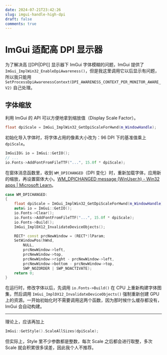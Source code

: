 ```yaml
---
date: 2024-07-21T23:42:26
slug: imgui-handle-high-dpi
draft: false
comments: true
---
```


# ImGui 适配高 DPI 显示器

为了解决高 [[DPI|DPI]] 显示器下 ImGui 字体模糊的问题，ImGui 提供了 `ImGui_ImplWin32_EnableDpiAwareness()`，但是我这里调用它以后显示有问题，所以我只能用 `SetProcessDpiAwarenessContext(DPI_AWARENESS_CONTEXT_PER_MONITOR_AWARE_V2)` 自己处理。

<!-- more -->

## 字体缩放

利用 ImGui 的 API 可以方便地拿到缩放值（Display Scale Factor）。

``` cpp
float dpiScale = ImGui_ImplWin32_GetDpiScaleForHwnd(m_WindowHandle);
```

初始化导入字体时，将字体占用的像素大小改为：96 DPI 下的基准值乘上 `dpiScale`。

``` cpp
ImGuiIO& io = ImGui::GetIO();
// ...
io.Fonts->AddFontFromFileTTF("...", 15.0f * dpiScale);
```

在窗体消息函数里，收到 `WM_DPICHANGED`（DPI 变化）时，重新加载字体，应用新的缩放，再设置窗体大小。[WM_DPICHANGED message (WinUser.h) - Win32 apps | Microsoft Learn](https://learn.microsoft.com/en-us/windows/win32/hidpi/wm-dpichanged)。

``` cpp
case WM_DPICHANGED:
{
    float dpiScale = ImGui_ImplWin32_GetDpiScaleForHwnd(m_WindowHandle);
    auto& io = ImGui::GetIO();
    io.Fonts->Clear();
    io.Fonts->AddFontFromFileTTF("...", 15.0f * dpiScale);
    io.Fonts->Build();
    ImGui_ImplDX12_InvalidateDeviceObjects();

    RECT* const prcNewWindow = (RECT*)lParam;
    SetWindowPos(hWnd,
        NULL,
        prcNewWindow->left,
        prcNewWindow->top,
        prcNewWindow->right - prcNewWindow->left,
        prcNewWindow->bottom - prcNewWindow->top,
        SWP_NOZORDER | SWP_NOACTIVATE);
    return 0;
}
```

在运行时，修改字体以后，先调用 `io.Fonts->Build()` 在 CPU 上重新构建字体图集，然后调用 `ImGui_ImplDX12_InvalidateDeviceObjects()` 强制重新创建 GPU 上的资源。一开始初始化时不需要调用这两个函数，因为那时候什么缓存都没有，ImGui 会自动构建。

---

理论上，应该再加上

``` cpp
ImGui::GetStyle().ScaleAllSizes(dpiScale);
```

但实际上，Style 里不少参数都是整数，每次 Scale 之后都会进行取整，多次 Scale 就会积累很多误差，因此我个人不推荐。
